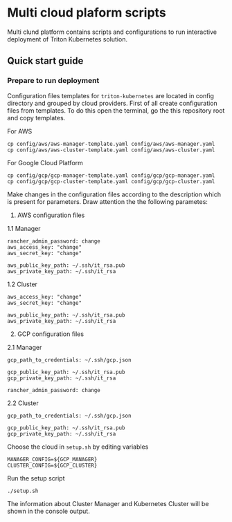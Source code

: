 # Multi cloud plaform scripts

Multi clund platform contains scripts and configurations to run interactive deployment of Triton Kubernetes solution.

## Quick start guide

### Prepare to run deployment

Configuration files templates for ```triton-kubernetes``` are located in config directory and grouped by cloud providers.
First of all create configuration files from templates. To do this open the terminal, go the this repository root and copy templates.

For AWS

```
cp config/aws/aws-manager-template.yaml config/aws/aws-manager.yaml
cp config/aws/aws-cluster-template.yaml config/aws/aws-cluster.yaml

```

For Google Cloud Platform

```
cp config/gcp/gcp-manager-template.yaml config/gcp/gcp-manager.yaml
cp config/gcp/gcp-cluster-template.yaml config/gcp/gcp-cluster.yaml

```

Make changes in the configuration files according to the description which is present for parameters.
Draw attention the the following parametes:

1.  AWS configuration files

1.1 Manager

```
rancher_admin_password: change
aws_access_key: "change"
aws_secret_key: "change"

aws_public_key_path: ~/.ssh/it_rsa.pub
aws_private_key_path: ~/.ssh/it_rsa
```

1.2 Cluster

```
aws_access_key: "change"
aws_secret_key: "change"

aws_public_key_path: ~/.ssh/it_rsa.pub
aws_private_key_path: ~/.ssh/it_rsa
```

2.  GCP configuration files

2.1 Manager

```
gcp_path_to_credentials: ~/.ssh/gcp.json

gcp_public_key_path: ~/.ssh/it_rsa.pub
gcp_private_key_path: ~/.ssh/it_rsa

rancher_admin_password: change
```

2.2 Cluster

```
gcp_path_to_credentials: ~/.ssh/gcp.json

gcp_public_key_path: ~/.ssh/it_rsa.pub
gcp_private_key_path: ~/.ssh/it_rsa

```

Choose the cloud in `setup.sh` by editing variables

```
MANAGER_CONFIG=${GCP_MANAGER}
CLUSTER_CONFIG=${GCP_CLUSTER}
```

Run the setup script

```
./setup.sh
```

The information about Cluster Manager and Kubernetes Cluster will be shown in the console output.
